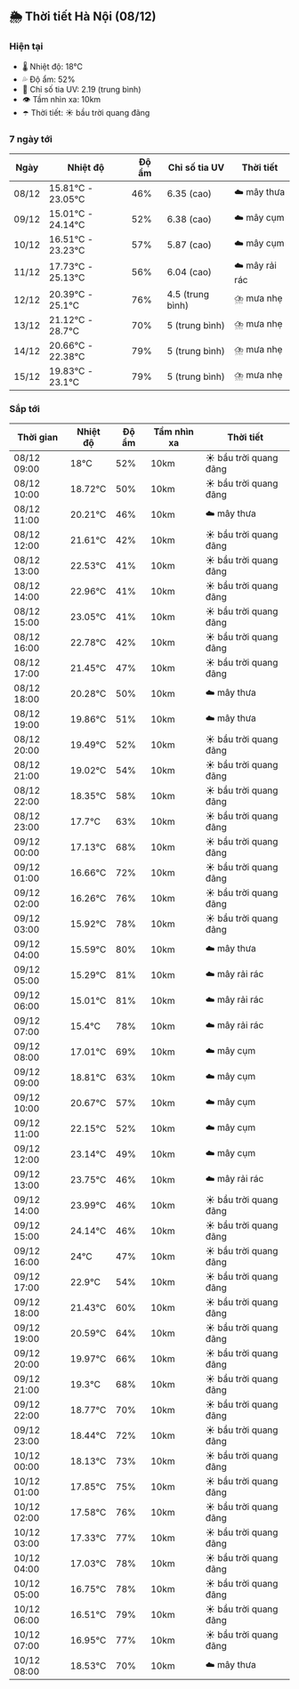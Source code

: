 ## 🌦️ Thời tiết Hà Nội (08/12)

### Hiện tại

- 🌡️ Nhiệt độ: 18℃
- 💦 Độ ẩm: 52%
- 🌟 Chỉ số tia UV: 2.19 (trung bình)
- 👁️ Tầm nhìn xa: 10km
- ☂️ Thời tiết: ☀️ bầu trời quang đãng

### 7 ngày tới

| Ngày | Nhiệt độ | Độ ẩm | Chỉ số tia UV | Thời tiết |
| --- | --- | --- | --- | --- |
| 08/12 | 15.81℃ - 23.05℃ | 46% | 6.35 (cao) | ☁️ mây thưa |
| 09/12 | 15.01℃ - 24.14℃ | 52% | 6.38 (cao) | ☁️ mây cụm |
| 10/12 | 16.51℃ - 23.23℃ | 57% | 5.87 (cao) | ☁️ mây cụm |
| 11/12 | 17.73℃ - 25.13℃ | 56% | 6.04 (cao) | ☁️ mây rải rác |
| 12/12 | 20.39℃ - 25.1℃ | 76% | 4.5 (trung bình) | ⛈️ mưa nhẹ |
| 13/12 | 21.12℃ - 28.7℃ | 70% | 5 (trung bình) | ⛈️ mưa nhẹ |
| 14/12 | 20.66℃ - 22.38℃ | 79% | 5 (trung bình) | ⛈️ mưa nhẹ |
| 15/12 | 19.83℃ - 23.1℃ | 79% | 5 (trung bình) | ⛈️ mưa nhẹ |

### Sắp tới

| Thời gian | Nhiệt độ | Độ ẩm | Tầm nhìn xa | Thời tiết |
| --- | --- | --- | --- | --- |
| 08/12 09:00 | 18℃ | 52% | 10km | ☀️ bầu trời quang đãng |
| 08/12 10:00 | 18.72℃ | 50% | 10km | ☀️ bầu trời quang đãng |
| 08/12 11:00 | 20.21℃ | 46% | 10km | ☁️ mây thưa |
| 08/12 12:00 | 21.61℃ | 42% | 10km | ☀️ bầu trời quang đãng |
| 08/12 13:00 | 22.53℃ | 41% | 10km | ☀️ bầu trời quang đãng |
| 08/12 14:00 | 22.96℃ | 41% | 10km | ☀️ bầu trời quang đãng |
| 08/12 15:00 | 23.05℃ | 41% | 10km | ☀️ bầu trời quang đãng |
| 08/12 16:00 | 22.78℃ | 42% | 10km | ☀️ bầu trời quang đãng |
| 08/12 17:00 | 21.45℃ | 47% | 10km | ☀️ bầu trời quang đãng |
| 08/12 18:00 | 20.28℃ | 50% | 10km | ☁️ mây thưa |
| 08/12 19:00 | 19.86℃ | 51% | 10km | ☁️ mây thưa |
| 08/12 20:00 | 19.49℃ | 52% | 10km | ☀️ bầu trời quang đãng |
| 08/12 21:00 | 19.02℃ | 54% | 10km | ☀️ bầu trời quang đãng |
| 08/12 22:00 | 18.35℃ | 58% | 10km | ☀️ bầu trời quang đãng |
| 08/12 23:00 | 17.7℃ | 63% | 10km | ☀️ bầu trời quang đãng |
| 09/12 00:00 | 17.13℃ | 68% | 10km | ☀️ bầu trời quang đãng |
| 09/12 01:00 | 16.66℃ | 72% | 10km | ☀️ bầu trời quang đãng |
| 09/12 02:00 | 16.26℃ | 76% | 10km | ☀️ bầu trời quang đãng |
| 09/12 03:00 | 15.92℃ | 78% | 10km | ☀️ bầu trời quang đãng |
| 09/12 04:00 | 15.59℃ | 80% | 10km | ☁️ mây thưa |
| 09/12 05:00 | 15.29℃ | 81% | 10km | ☁️ mây rải rác |
| 09/12 06:00 | 15.01℃ | 81% | 10km | ☁️ mây rải rác |
| 09/12 07:00 | 15.4℃ | 78% | 10km | ☁️ mây rải rác |
| 09/12 08:00 | 17.01℃ | 69% | 10km | ☁️ mây cụm |
| 09/12 09:00 | 18.81℃ | 63% | 10km | ☁️ mây cụm |
| 09/12 10:00 | 20.67℃ | 57% | 10km | ☁️ mây cụm |
| 09/12 11:00 | 22.15℃ | 52% | 10km | ☁️ mây cụm |
| 09/12 12:00 | 23.14℃ | 49% | 10km | ☁️ mây cụm |
| 09/12 13:00 | 23.75℃ | 46% | 10km | ☁️ mây rải rác |
| 09/12 14:00 | 23.99℃ | 46% | 10km | ☀️ bầu trời quang đãng |
| 09/12 15:00 | 24.14℃ | 46% | 10km | ☀️ bầu trời quang đãng |
| 09/12 16:00 | 24℃ | 47% | 10km | ☀️ bầu trời quang đãng |
| 09/12 17:00 | 22.9℃ | 54% | 10km | ☀️ bầu trời quang đãng |
| 09/12 18:00 | 21.43℃ | 60% | 10km | ☀️ bầu trời quang đãng |
| 09/12 19:00 | 20.59℃ | 64% | 10km | ☀️ bầu trời quang đãng |
| 09/12 20:00 | 19.97℃ | 66% | 10km | ☀️ bầu trời quang đãng |
| 09/12 21:00 | 19.3℃ | 68% | 10km | ☀️ bầu trời quang đãng |
| 09/12 22:00 | 18.77℃ | 70% | 10km | ☀️ bầu trời quang đãng |
| 09/12 23:00 | 18.44℃ | 72% | 10km | ☀️ bầu trời quang đãng |
| 10/12 00:00 | 18.13℃ | 73% | 10km | ☀️ bầu trời quang đãng |
| 10/12 01:00 | 17.85℃ | 75% | 10km | ☀️ bầu trời quang đãng |
| 10/12 02:00 | 17.58℃ | 76% | 10km | ☀️ bầu trời quang đãng |
| 10/12 03:00 | 17.33℃ | 77% | 10km | ☀️ bầu trời quang đãng |
| 10/12 04:00 | 17.03℃ | 78% | 10km | ☀️ bầu trời quang đãng |
| 10/12 05:00 | 16.75℃ | 78% | 10km | ☀️ bầu trời quang đãng |
| 10/12 06:00 | 16.51℃ | 79% | 10km | ☀️ bầu trời quang đãng |
| 10/12 07:00 | 16.95℃ | 77% | 10km | ☀️ bầu trời quang đãng |
| 10/12 08:00 | 18.53℃ | 70% | 10km | ☁️ mây thưa |
